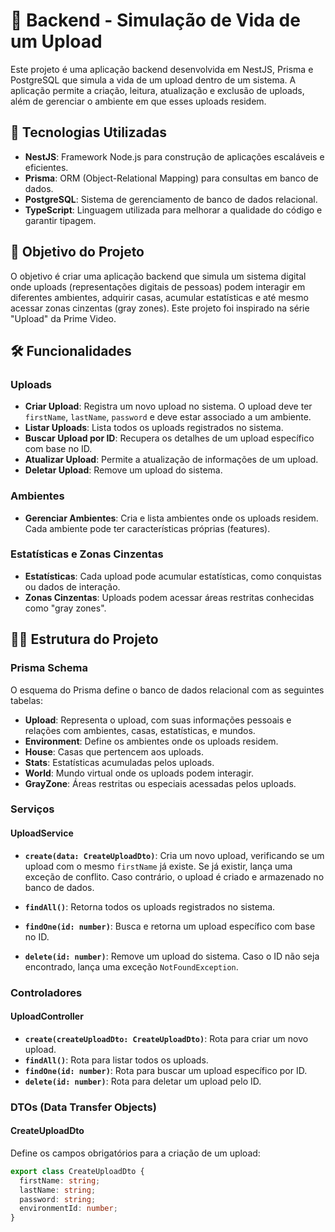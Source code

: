 # 📂 Backend - Simulação de Vida de um Upload

Este projeto é uma aplicação backend desenvolvida em NestJS, Prisma e PostgreSQL que simula a vida de um upload dentro de um sistema. A aplicação permite a criação, leitura, atualização e exclusão de uploads, além de gerenciar o ambiente em que esses uploads residem.

## 🚀 Tecnologias Utilizadas

- **NestJS**: Framework Node.js para construção de aplicações escaláveis e eficientes.
- **Prisma**: ORM (Object-Relational Mapping) para consultas em banco de dados.
- **PostgreSQL**: Sistema de gerenciamento de banco de dados relacional.
- **TypeScript**: Linguagem utilizada para melhorar a qualidade do código e garantir tipagem.

## 🎯 Objetivo do Projeto

O objetivo é criar uma aplicação backend que simula um sistema digital onde uploads (representações digitais de pessoas) podem interagir em diferentes ambientes, adquirir casas, acumular estatísticas e até mesmo acessar zonas cinzentas (gray zones). Este projeto foi inspirado na série "Upload" da Prime Video.

## 🛠️ Funcionalidades

### Uploads

- **Criar Upload**: Registra um novo upload no sistema. O upload deve ter `firstName`, `lastName`, `password` e deve estar associado a um ambiente.
- **Listar Uploads**: Lista todos os uploads registrados no sistema.
- **Buscar Upload por ID**: Recupera os detalhes de um upload específico com base no ID.
- **Atualizar Upload**: Permite a atualização de informações de um upload.
- **Deletar Upload**: Remove um upload do sistema.

### Ambientes

- **Gerenciar Ambientes**: Cria e lista ambientes onde os uploads residem. Cada ambiente pode ter características próprias (features).

### Estatísticas e Zonas Cinzentas

- **Estatísticas**: Cada upload pode acumular estatísticas, como conquistas ou dados de interação.
- **Zonas Cinzentas**: Uploads podem acessar áreas restritas conhecidas como "gray zones".

## 🧑‍💻 Estrutura do Projeto

### Prisma Schema

O esquema do Prisma define o banco de dados relacional com as seguintes tabelas:

- **Upload**: Representa o upload, com suas informações pessoais e relações com ambientes, casas, estatísticas, e mundos.
- **Environment**: Define os ambientes onde os uploads residem.
- **House**: Casas que pertencem aos uploads.
- **Stats**: Estatísticas acumuladas pelos uploads.
- **World**: Mundo virtual onde os uploads podem interagir.
- **GrayZone**: Áreas restritas ou especiais acessadas pelos uploads.

### Serviços

#### UploadService

- **`create(data: CreateUploadDto)`**: Cria um novo upload, verificando se um upload com o mesmo `firstName` já existe. Se já existir, lança uma exceção de conflito. Caso contrário, o upload é criado e armazenado no banco de dados.
  
- **`findAll()`**: Retorna todos os uploads registrados no sistema.

- **`findOne(id: number)`**: Busca e retorna um upload específico com base no ID.

- **`delete(id: number)`**: Remove um upload do sistema. Caso o ID não seja encontrado, lança uma exceção `NotFoundException`.

### Controladores

#### UploadController

- **`create(createUploadDto: CreateUploadDto)`**: Rota para criar um novo upload.
- **`findAll()`**: Rota para listar todos os uploads.
- **`findOne(id: number)`**: Rota para buscar um upload específico por ID.
- **`delete(id: number)`**: Rota para deletar um upload pelo ID.

### DTOs (Data Transfer Objects)

#### CreateUploadDto

Define os campos obrigatórios para a criação de um upload:

```typescript
export class CreateUploadDto {
  firstName: string;
  lastName: string;
  password: string;
  environmentId: number;
}
